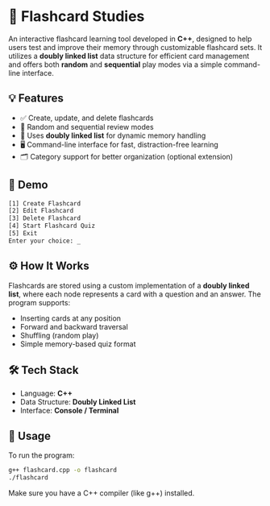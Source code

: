 # 🧠 Flashcard Studies

An interactive flashcard learning tool developed in **C++**, designed to help users test and improve their memory through customizable flashcard sets. It utilizes a **doubly linked list** data structure for efficient card management and offers both **random** and **sequential** play modes via a simple command-line interface.


## 💡 Features

- ✅ Create, update, and delete flashcards
- 🔄 Random and sequential review modes
- 🧩 Uses **doubly linked list** for dynamic memory handling
- 🖥️ Command-line interface for fast, distraction-free learning
- 🗂️ Category support for better organization (optional extension)


## 📸 Demo

```bash
[1] Create Flashcard
[2] Edit Flashcard
[3] Delete Flashcard
[4] Start Flashcard Quiz
[5] Exit
Enter your choice: _
```


## ⚙️ How It Works

Flashcards are stored using a custom implementation of a **doubly linked list**, where each node represents a card with a question and an answer. The program supports:

- Inserting cards at any position
- Forward and backward traversal
- Shuffling (random play)
- Simple memory-based quiz format


## 🛠️ Tech Stack

- Language: **C++**
- Data Structure: **Doubly Linked List**
- Interface: **Console / Terminal**


## 🧪 Usage

To run the program:

```bash
g++ flashcard.cpp -o flashcard
./flashcard
```

Make sure you have a C++ compiler (like g++) installed.
